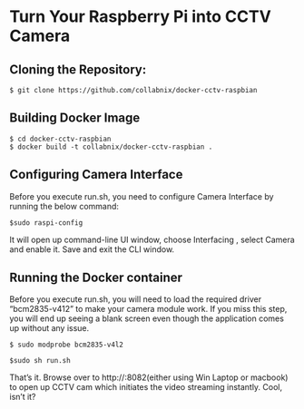 
# Turn Your Raspberry Pi into CCTV Camera


## Cloning the Repository:


```
$ git clone https://github.com/collabnix/docker-cctv-raspbian
```

## Building Docker Image

```
$ cd docker-cctv-raspbian
$ docker build -t collabnix/docker-cctv-raspbian .
```

## Configuring Camera Interface

Before you execute run.sh, you need to configure Camera Interface by running the below command:

```
$sudo raspi-config
```

It will open up command-line UI window, choose Interfacing , select Camera and enable it. Save and exit the CLI window.

## Running the Docker container

Before you execute run.sh, you will need to load the required driver “bcm2835-v412” to make your camera module work. If you miss this step, you will end up seeing a blank screen even though the application comes up without any issue.

```
$ sudo modprobe bcm2835-v4l2
```

```
$sudo sh run.sh
```

That’s it. Browse over to http://<IP>:8082(either using Win Laptop or macbook) to open up CCTV cam which initiates the video streaming instantly. Cool, isn’t it?


